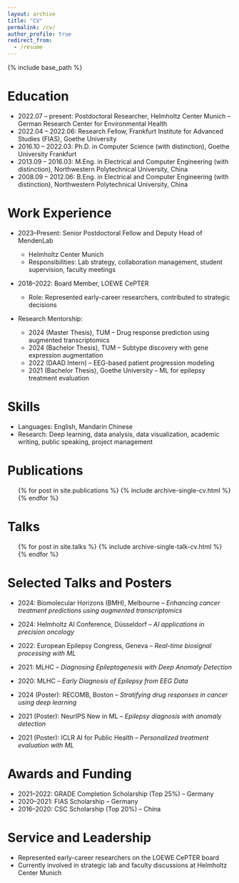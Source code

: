 ```yaml
---
layout: archive
title: "CV"
permalink: /cv/
author_profile: true
redirect_from:
  - /resume
---
```


{% include base_path %}

Education
======
* 2022.07 – present: Postdoctoral Researcher, Helmholtz Center Munich – German Research Center for Environmental Health  
* 2022.04 – 2022.06: Research Fellow, Frankfurt Institute for Advanced Studies (FIAS), Goethe University  
* 2016.10 – 2022.03: Ph.D. in Computer Science (with distinction), Goethe University Frankfurt  
* 2013.09 – 2016.03: M.Eng. in Electrical and Computer Engineering (with distinction), Northwestern Polytechnical University, China  
* 2008.09 – 2012.06: B.Eng. in Electrical and Computer Engineering (with distinction), Northwestern Polytechnical University, China  

Work Experience
======
* 2023–Present: Senior Postdoctoral Fellow and Deputy Head of MendenLab  
  * Helmholtz Center Munich  
  * Responsibilities: Lab strategy, collaboration management, student supervision, faculty meetings

* 2018–2022: Board Member, LOEWE CePTER  
  * Role: Represented early-career researchers, contributed to strategic decisions

* Research Mentorship:  
  * 2024 (Master Thesis), TUM – Drug response prediction using augmented transcriptomics  
  * 2024 (Bachelor Thesis), TUM – Subtype discovery with gene expression augmentation  
  * 2022 (DAAD Intern) – EEG-based patient progression modeling  
  * 2021 (Bachelor Thesis), Goethe University – ML for epilepsy treatment evaluation  

Skills
======
* Languages: English, Mandarin Chinese  
* Research: Deep learning, data analysis, data visualization, academic writing, public speaking, project management  

Publications
======
<ul>{% for post in site.publications %}
  {% include archive-single-cv.html %}
{% endfor %}</ul>

Talks
======
<ul>{% for post in site.talks %}
  {% include archive-single-talk-cv.html %}
{% endfor %}</ul>

Selected Talks and Posters
======
* 2024: Biomolecular Horizons (BMH), Melbourne – *Enhancing cancer treatment predictions using augmented transcriptomics*  
* 2024: Helmholtz AI Conference, Düsseldorf – *AI applications in precision oncology*  
* 2022: European Epilepsy Congress, Geneva – *Real-time biosignal processing with ML*  
* 2021: MLHC – *Diagnosing Epileptogenesis with Deep Anomaly Detection*  
* 2020: MLHC – *Early Diagnosis of Epilepsy from EEG Data*  

* 2024 (Poster): RECOMB, Boston – *Stratifying drug responses in cancer using deep learning*  
* 2021 (Poster): NeurIPS New in ML – *Epilepsy diagnosis with anomaly detection*  
* 2021 (Poster): ICLR AI for Public Health – *Personalized treatment evaluation with ML*


Awards and Funding
======
* 2021–2022: GRADE Completion Scholarship (Top 25%) – Germany  
* 2020–2021: FIAS Scholarship – Germany  
* 2016–2020: CSC Scholarship (Top 20%) – China  

Service and Leadership
======
* Represented early-career researchers on the LOEWE CePTER board  
* Currently involved in strategic lab and faculty discussions at Helmholtz Center Munich  
